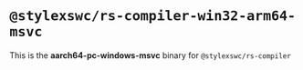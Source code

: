 # `@stylexswc/rs-compiler-win32-arm64-msvc`

This is the **aarch64-pc-windows-msvc** binary for `@stylexswc/rs-compiler`
